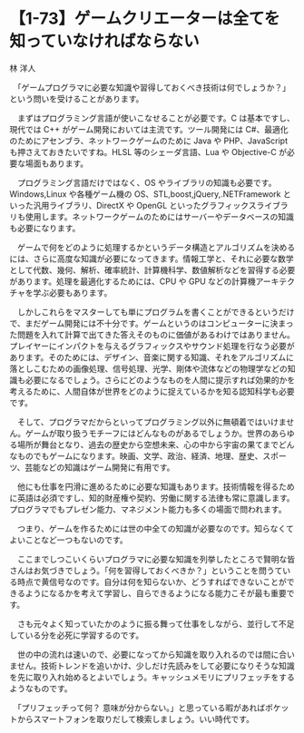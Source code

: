 # 【1-73】ゲームクリエーターは全てを知っていなければならない

<div class="author">林 洋人</div>

　「ゲームプログラマに必要な知識や習得しておくべき技術は何でしょうか？」という問いを受けることがあります。

　まずはプログラミング言語が使いこなせることが必要です。C は基本ですし、現代では C++ がゲーム開発においては主流です。ツール開発には C#、最適化のためにアセンブラ、ネットワークゲームのために Java や PHP、JavaScript も押さえておきたいですね。HLSL 等のシェーダ言語、Lua や Objective-C が必要な場面もあります。

　プログラミング言語だけではなく、OS やライブラリの知識も必要です。Windows,Linux や各種ゲーム機の OS、STL,boost,jQuery,.NETFramework といった汎用ライブラリ、DirectX や OpenGL といったグラフィックスライブラリも使用します。ネットワークゲームのためにはサーバーやデータベースの知識も必要になります。

　ゲームで何をどのように処理するかというデータ構造とアルゴリズムを決めるには、さらに高度な知識が必要になってきます。情報工学と、それに必要な数学として代数、幾何、解析、確率統計、計算機科学、数値解析などを習得する必要があります。処理を最適化するためには、CPU や GPU などの計算機アーキテクチャを学ぶ必要もあります。

　しかしこれらをマスターしても単にプログラムを書くことができるというだけで、まだゲーム開発には不十分です。ゲームというのはコンピューターに決まった問題を入れて計算で出てきた答えそのものに価値があるわけではありません。プレイヤーにインパクトを与えるグラフィックスやサウンド処理を行なう必要があります。そのためには、デザイン、音楽に関する知識、それをアルゴリズムに落としこむための画像処理、信号処理、光学、剛体や流体などの物理学などの知識も必要になるでしょう。さらにどのようなものを人間に提示すれば効果的かを考えるために、人間自体が世界をどのように捉えているかを知る認知科学も必要です。

　そして、プログラマだからといってプログラミング以外に無頓着ではいけません。ゲームが取り扱うモチーフにはどんなものがあるでしょうか。世界のあらゆる場所が舞台となり、過去の歴史から空想未来、心の中から宇宙の果てまでどんなものでもゲームになります。映画、文学、政治、経済、地理、歴史、スポーツ、芸能などの知識はゲーム開発に有用です。

　他にも仕事を円滑に進めるために必要な知識もあります。技術情報を得るために英語は必須ですし、知的財産権や契約、労働に関する法律も常に意識します。プログラマでもプレゼン能力、マネジメント能力も多くの場面で問われます。

　つまり、ゲームを作るためには世の中全ての知識が必要なのです。知らなくてよいことなど一つもないのです。

　ここまでしつこいくらいプログラマに必要な知識を列挙したところで賢明な皆さんはお気づきでしょう。「何を習得しておくべきか？」ということを問うている時点で黄信号なのです。自分は何を知らないか、どうすればできないことができるようになるかを考えて学習し、自らできるようになる能力こそが最も重要です。

　さも元々よく知っていたかのように振る舞って仕事をしながら、並行して不足している分を必死に学習するのです。

　世の中の流れは速いので、必要になってから知識を取り入れるのでは間に合いません。技術トレンドを追いかけ、少しだけ先読みをして必要になりそうな知識を先に取り入れ始めるとよいでしょう。キャッシュメモリにプリフェッチをするようなものです。

　「プリフェッチって何？ 意味が分からない。」と思っている暇があればポケットからスマートフォンを取りだして検索しましょう。いい時代です。
